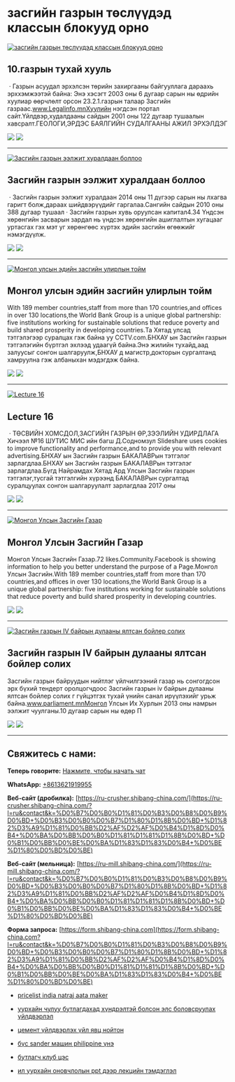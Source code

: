 # засгийн газрын төслүүдэд классын блокууд орно

<a href="https://swt.shibang-china.com/?l=ru&img&k=%D0%B7%D0%B0%D1%81%D0%B3%D0%B8%D0%B9%D0%BD+%D0%B3%D0%B0%D0%B7%D1%80%D1%8B%D0%BD+%D1%82%D3%A9%D1%81%D0%BB%D2%AF%D2%AF%D0%B4%D1%8D%D0%B4+%D0%BA%D0%BB%D0%B0%D1%81%D1%81%D1%8B%D0%BD+%D0%B1%D0%BB%D0%BE%D0%BA%D1%83%D1%83%D0%B4+%D0%BE%D1%80%D0%BD%D0%BE" target="_blank">![засгийн газрын төслүүдэд классын блокууд орно](http://static.shibang-china.com/all-800x300/751.jpg)</a>

## 10.газрын тухай хууль
&nbsp;&#0183;&#32;Газрын асуудал эрхэлсэн төрийн захиргааны байгууллага дараахь эрххэмжээтэй байна: Энэ хэсэгт 2003 оны 6 дугаар сарын ны өдрийн хуулиар өөрчлөлт орсон 23.2.1.газрын талаар Засгийн газраас.www.Legalinfo.mnХуулийн нэгдсэн портал сайт.Үйлдвэр,худалдааны сайдын 2001 оны 122 дугаар тушаалын хавсралт.ГЕОЛОГИ,ЭРДЭС БАЯЛГИЙН СУДАЛГААНЫ АЖИЛ ЭРХЭЛДЭГ


<a href="https://whatsapp.shibangsoft.com/WhatsApp.php" target="_blank" title="WhatsApp">![](http://static.shibang-china.com/icon/whatsapp.png)</a> <a href="https://swt.shibang-china.com/?l=ru&icon&k=%D0%B7%D0%B0%D1%81%D0%B3%D0%B8%D0%B9%D0%BD+%D0%B3%D0%B0%D0%B7%D1%80%D1%8B%D0%BD+%D1%82%D3%A9%D1%81%D0%BB%D2%AF%D2%AF%D0%B4%D1%8D%D0%B4+%D0%BA%D0%BB%D0%B0%D1%81%D1%81%D1%8B%D0%BD+%D0%B1%D0%BB%D0%BE%D0%BA%D1%83%D1%83%D0%B4+%D0%BE%D1%80%D0%BD%D0%BE" target="_blank">![](http://static.shibang-china.com/icon/chat-ru.png)</a>

---

<a href="https://swt.shibang-china.com/?l=ru&img&k=%D0%B7%D0%B0%D1%81%D0%B3%D0%B8%D0%B9%D0%BD+%D0%B3%D0%B0%D0%B7%D1%80%D1%8B%D0%BD+%D1%82%D3%A9%D1%81%D0%BB%D2%AF%D2%AF%D0%B4%D1%8D%D0%B4+%D0%BA%D0%BB%D0%B0%D1%81%D1%81%D1%8B%D0%BD+%D0%B1%D0%BB%D0%BE%D0%BA%D1%83%D1%83%D0%B4+%D0%BE%D1%80%D0%BD%D0%BE" target="_blank">![Засгийн газрын ээлжит хуралдаан боллоо](http://static.shibang-china.com/all-800x300/1302.jpg)</a>

## Засгийн газрын ээлжит хуралдаан боллоо
&nbsp;&#0183;&#32;Засгийн газрын ээлжит хуралдаан 2014 оны 11 дүгээр сарын ны лхагва гаригт болж,дараах шийдвэрүүдийг гаргалаа.Сангийн сайдын 2010 оны 388 дугаар тушаал&nbsp;&#0183;&#32;Засгийн газрын хувь оруулсан капитал4.34 Үндсэн хөрөнгийн засварын зардал нь үндсэн хөрөнгийн ашиглалтын хугацааг уртасгах гэх мэт уг хөрөнгөөс хүртэх эдийн засгийн өгөөжийг нэмэгдүүлж.


<a href="https://whatsapp.shibangsoft.com/WhatsApp.php" target="_blank" title="WhatsApp">![](http://static.shibang-china.com/icon/whatsapp.png)</a> <a href="https://swt.shibang-china.com/?l=ru&icon&k=%D0%B7%D0%B0%D1%81%D0%B3%D0%B8%D0%B9%D0%BD+%D0%B3%D0%B0%D0%B7%D1%80%D1%8B%D0%BD+%D1%82%D3%A9%D1%81%D0%BB%D2%AF%D2%AF%D0%B4%D1%8D%D0%B4+%D0%BA%D0%BB%D0%B0%D1%81%D1%81%D1%8B%D0%BD+%D0%B1%D0%BB%D0%BE%D0%BA%D1%83%D1%83%D0%B4+%D0%BE%D1%80%D0%BD%D0%BE" target="_blank">![](http://static.shibang-china.com/icon/chat-ru.png)</a>

---

<a href="https://swt.shibang-china.com/?l=ru&img&k=%D0%B7%D0%B0%D1%81%D0%B3%D0%B8%D0%B9%D0%BD+%D0%B3%D0%B0%D0%B7%D1%80%D1%8B%D0%BD+%D1%82%D3%A9%D1%81%D0%BB%D2%AF%D2%AF%D0%B4%D1%8D%D0%B4+%D0%BA%D0%BB%D0%B0%D1%81%D1%81%D1%8B%D0%BD+%D0%B1%D0%BB%D0%BE%D0%BA%D1%83%D1%83%D0%B4+%D0%BE%D1%80%D0%BD%D0%BE" target="_blank">![Монгол улсын эдийн засгийн улирлын тойм](http://static.shibang-china.com/all-800x300/1456.jpg)</a>

## Монгол улсын эдийн засгийн улирлын тойм
With 189 member countries,staff from more than 170 countries,and offices in over 130 locations,the World Bank Group is a unique global partnership: five institutions working for sustainable solutions that reduce poverty and build shared prosperity in developing countries.Та Хятад улсад тэтгэлэгээр суралцах гэж байна уу CCTV.com.БНХАУ ын Засгийн газрын тэтгэлэгийн бүртгэл эхлээд удаагүй байна.Энэ жилийн тухайд,аад залуусыг сонгон шалгаруулж,БНХАУ д магистр,докторын сургалтанд хамруулна гэж албаныхан мэдэгдэж байна.


<a href="https://whatsapp.shibangsoft.com/WhatsApp.php" target="_blank" title="WhatsApp">![](http://static.shibang-china.com/icon/whatsapp.png)</a> <a href="https://swt.shibang-china.com/?l=ru&icon&k=%D0%B7%D0%B0%D1%81%D0%B3%D0%B8%D0%B9%D0%BD+%D0%B3%D0%B0%D0%B7%D1%80%D1%8B%D0%BD+%D1%82%D3%A9%D1%81%D0%BB%D2%AF%D2%AF%D0%B4%D1%8D%D0%B4+%D0%BA%D0%BB%D0%B0%D1%81%D1%81%D1%8B%D0%BD+%D0%B1%D0%BB%D0%BE%D0%BA%D1%83%D1%83%D0%B4+%D0%BE%D1%80%D0%BD%D0%BE" target="_blank">![](http://static.shibang-china.com/icon/chat-ru.png)</a>

---

<a href="https://swt.shibang-china.com/?l=ru&img&k=%D0%B7%D0%B0%D1%81%D0%B3%D0%B8%D0%B9%D0%BD+%D0%B3%D0%B0%D0%B7%D1%80%D1%8B%D0%BD+%D1%82%D3%A9%D1%81%D0%BB%D2%AF%D2%AF%D0%B4%D1%8D%D0%B4+%D0%BA%D0%BB%D0%B0%D1%81%D1%81%D1%8B%D0%BD+%D0%B1%D0%BB%D0%BE%D0%BA%D1%83%D1%83%D0%B4+%D0%BE%D1%80%D0%BD%D0%BE" target="_blank">![Lecture 16](http://static.shibang-china.com/all-800x300/81.jpg)</a>

## Lecture 16
&nbsp;&#0183;&#32;ТӨСВИЙН ХОМСДОЛ,ЗАСГИЙН ГАЗРЫН ӨР,ЗЭЭЛИЙН УДИРДЛАГА Хичээл №16 ШУТИС МИС ийн багш Д.Содномзул Slideshare uses cookies to improve functionality and performance,and to provide you with relevant advertising.БНХАУ ын Засгийн газрын БАКАЛАВРын тэтгэлэг зарлагдлаа.БНХАУ ын Засгийн газрын БАКАЛАВРын тэтгэлэг зарлагдлаа.Бүгд Найрамдах Хятад Ард Улсын Засгийн газрын тэтгэлэг,тусгай тэтгэлгийн хүрээнд БАКАЛАВРын сургалтад суралцуулах сонгон шалгаруулалт зарлагдлаа 2017 оны


<a href="https://whatsapp.shibangsoft.com/WhatsApp.php" target="_blank" title="WhatsApp">![](http://static.shibang-china.com/icon/whatsapp.png)</a> <a href="https://swt.shibang-china.com/?l=ru&icon&k=%D0%B7%D0%B0%D1%81%D0%B3%D0%B8%D0%B9%D0%BD+%D0%B3%D0%B0%D0%B7%D1%80%D1%8B%D0%BD+%D1%82%D3%A9%D1%81%D0%BB%D2%AF%D2%AF%D0%B4%D1%8D%D0%B4+%D0%BA%D0%BB%D0%B0%D1%81%D1%81%D1%8B%D0%BD+%D0%B1%D0%BB%D0%BE%D0%BA%D1%83%D1%83%D0%B4+%D0%BE%D1%80%D0%BD%D0%BE" target="_blank">![](http://static.shibang-china.com/icon/chat-ru.png)</a>

---

<a href="https://swt.shibang-china.com/?l=ru&img&k=%D0%B7%D0%B0%D1%81%D0%B3%D0%B8%D0%B9%D0%BD+%D0%B3%D0%B0%D0%B7%D1%80%D1%8B%D0%BD+%D1%82%D3%A9%D1%81%D0%BB%D2%AF%D2%AF%D0%B4%D1%8D%D0%B4+%D0%BA%D0%BB%D0%B0%D1%81%D1%81%D1%8B%D0%BD+%D0%B1%D0%BB%D0%BE%D0%BA%D1%83%D1%83%D0%B4+%D0%BE%D1%80%D0%BD%D0%BE" target="_blank">![Монгол Улсын Засгийн Газар](http://static.shibang-china.com/all-800x300/803.jpg)</a>

## Монгол Улсын Засгийн Газар
Монгол Улсын Засгийн Газар.72 likes.Community.Facebook is showing information to help you better understand the purpose of a Page.Монгол Улсын Засгийн.With 189 member countries,staff from more than 170 countries,and offices in over 130 locations,the World Bank Group is a unique global partnership: five institutions working for sustainable solutions that reduce poverty and build shared prosperity in developing countries.


<a href="https://whatsapp.shibangsoft.com/WhatsApp.php" target="_blank" title="WhatsApp">![](http://static.shibang-china.com/icon/whatsapp.png)</a> <a href="https://swt.shibang-china.com/?l=ru&icon&k=%D0%B7%D0%B0%D1%81%D0%B3%D0%B8%D0%B9%D0%BD+%D0%B3%D0%B0%D0%B7%D1%80%D1%8B%D0%BD+%D1%82%D3%A9%D1%81%D0%BB%D2%AF%D2%AF%D0%B4%D1%8D%D0%B4+%D0%BA%D0%BB%D0%B0%D1%81%D1%81%D1%8B%D0%BD+%D0%B1%D0%BB%D0%BE%D0%BA%D1%83%D1%83%D0%B4+%D0%BE%D1%80%D0%BD%D0%BE" target="_blank">![](http://static.shibang-china.com/icon/chat-ru.png)</a>

---

<a href="https://swt.shibang-china.com/?l=ru&img&k=%D0%B7%D0%B0%D1%81%D0%B3%D0%B8%D0%B9%D0%BD+%D0%B3%D0%B0%D0%B7%D1%80%D1%8B%D0%BD+%D1%82%D3%A9%D1%81%D0%BB%D2%AF%D2%AF%D0%B4%D1%8D%D0%B4+%D0%BA%D0%BB%D0%B0%D1%81%D1%81%D1%8B%D0%BD+%D0%B1%D0%BB%D0%BE%D0%BA%D1%83%D1%83%D0%B4+%D0%BE%D1%80%D0%BD%D0%BE" target="_blank">![Засгийн газрын IV байрын дулааны ялтсан бойлер солих](http://static.shibang-china.com/all-800x300/1035.jpg)</a>

## Засгийн газрын IV байрын дулааны ялтсан бойлер солих
Засгийн газрын байруудын нийтлэг үйлчилгээний газар нь сонгогдсон эрх бүхий тендерт оролцогчдоос Засгийн газрын iv байрын дулааны ялтсан бойлер солих г гүйцэтгэх тухай үнийн санал ирүүлэхийг урьж байна.www.parliament.mnМонгол Улсын Их Хурлын 2013 оны намрын ээлжит чуулганы.10 дугаар сарын ны өдөр П


<a href="https://whatsapp.shibangsoft.com/WhatsApp.php" target="_blank" title="WhatsApp">![](http://static.shibang-china.com/icon/whatsapp.png)</a> <a href="https://swt.shibang-china.com/?l=ru&icon&k=%D0%B7%D0%B0%D1%81%D0%B3%D0%B8%D0%B9%D0%BD+%D0%B3%D0%B0%D0%B7%D1%80%D1%8B%D0%BD+%D1%82%D3%A9%D1%81%D0%BB%D2%AF%D2%AF%D0%B4%D1%8D%D0%B4+%D0%BA%D0%BB%D0%B0%D1%81%D1%81%D1%8B%D0%BD+%D0%B1%D0%BB%D0%BE%D0%BA%D1%83%D1%83%D0%B4+%D0%BE%D1%80%D0%BD%D0%BE" target="_blank">![](http://static.shibang-china.com/icon/chat-ru.png)</a>

---
## Свяжитесь с нами:

**Теперь говорите:** [Нажмите, чтобы начать чат](https://swt.shibang-china.com?l=ru&contact&k=%D0%B7%D0%B0%D1%81%D0%B3%D0%B8%D0%B9%D0%BD+%D0%B3%D0%B0%D0%B7%D1%80%D1%8B%D0%BD+%D1%82%D3%A9%D1%81%D0%BB%D2%AF%D2%AF%D0%B4%D1%8D%D0%B4+%D0%BA%D0%BB%D0%B0%D1%81%D1%81%D1%8B%D0%BD+%D0%B1%D0%BB%D0%BE%D0%BA%D1%83%D1%83%D0%B4+%D0%BE%D1%80%D0%BD%D0%BE)

**WhatsApp:**  [+8613621919955](https://whatsapp.shibangsoft.com/WhatsApp.php)

**Веб-сайт (дробилка):** [https://ru-crusher.shibang-china.com/](https://ru-crusher.shibang-china.com/?l=ru&contact&k=%D0%B7%D0%B0%D1%81%D0%B3%D0%B8%D0%B9%D0%BD+%D0%B3%D0%B0%D0%B7%D1%80%D1%8B%D0%BD+%D1%82%D3%A9%D1%81%D0%BB%D2%AF%D2%AF%D0%B4%D1%8D%D0%B4+%D0%BA%D0%BB%D0%B0%D1%81%D1%81%D1%8B%D0%BD+%D0%B1%D0%BB%D0%BE%D0%BA%D1%83%D1%83%D0%B4+%D0%BE%D1%80%D0%BD%D0%BE)

**Веб-сайт (мельница):** [https://ru-mill.shibang-china.com/](https://ru-mill.shibang-china.com/?l=ru&contact&k=%D0%B7%D0%B0%D1%81%D0%B3%D0%B8%D0%B9%D0%BD+%D0%B3%D0%B0%D0%B7%D1%80%D1%8B%D0%BD+%D1%82%D3%A9%D1%81%D0%BB%D2%AF%D2%AF%D0%B4%D1%8D%D0%B4+%D0%BA%D0%BB%D0%B0%D1%81%D1%81%D1%8B%D0%BD+%D0%B1%D0%BB%D0%BE%D0%BA%D1%83%D1%83%D0%B4+%D0%BE%D1%80%D0%BD%D0%BE)

**Форма запроса:** [https://form.shibang-china.com](https://form.shibang-china.com?l=ru&contact&k=%D0%B7%D0%B0%D1%81%D0%B3%D0%B8%D0%B9%D0%BD+%D0%B3%D0%B0%D0%B7%D1%80%D1%8B%D0%BD+%D1%82%D3%A9%D1%81%D0%BB%D2%AF%D2%AF%D0%B4%D1%8D%D0%B4+%D0%BA%D0%BB%D0%B0%D1%81%D1%81%D1%8B%D0%BD+%D0%B1%D0%BB%D0%BE%D0%BA%D1%83%D1%83%D0%B4+%D0%BE%D1%80%D0%BD%D0%BE)

* [pricelist india natraj aata maker](../126/pricelist%20india%20natraj%20aata%20maker.md)

* [уурхайн чулуу бутлагдахад хүндрэлтэй болсон элс боловсруулах үйлдвэрлэл](../126/%D1%83%D1%83%D1%80%D1%85%D0%B0%D0%B9%D0%BD%20%D1%87%D1%83%D0%BB%D1%83%D1%83%20%D0%B1%D1%83%D1%82%D0%BB%D0%B0%D0%B3%D0%B4%D0%B0%D1%85%D0%B0%D0%B4%20%D1%85%D2%AF%D0%BD%D0%B4%D1%80%D1%8D%D0%BB%D1%82%D1%8D%D0%B9%20%D0%B1%D0%BE%D0%BB%D1%81%D0%BE%D0%BD%20%D1%8D%D0%BB%D1%81%20%D0%B1%D0%BE%D0%BB%D0%BE%D0%B2%D1%81%D1%80%D1%83%D1%83%D0%BB%D0%B0%D1%85%20%D2%AF%D0%B9%D0%BB%D0%B4%D0%B2%D1%8D%D1%80%D0%BB%D1%8D%D0%BB.md)

* [цемент үйлдвэрлэх үйл явц нойтон](../128/%D1%86%D0%B5%D0%BC%D0%B5%D0%BD%D1%82%20%D2%AF%D0%B9%D0%BB%D0%B4%D0%B2%D1%8D%D1%80%D0%BB%D1%8D%D1%85%20%D2%AF%D0%B9%D0%BB%20%D1%8F%D0%B2%D1%86%20%D0%BD%D0%BE%D0%B9%D1%82%D0%BE%D0%BD.md)

* [бүс sander машин philippine үнэ](../130/%D0%B1%D2%AF%D1%81%20sander%20%D0%BC%D0%B0%D1%88%D0%B8%D0%BD%20philippine%20%D2%AF%D0%BD%D1%8D.md)

* [бутлагч клуб цэс](../128/%D0%B1%D1%83%D1%82%D0%BB%D0%B0%D0%B3%D1%87%20%D0%BA%D0%BB%D1%83%D0%B1%20%D1%86%D1%8D%D1%81.md)

* [ил уурхайн оновчлолын ppt дээр лекцийн тэмдэглэл](../126/%D0%B8%D0%BB%20%D1%83%D1%83%D1%80%D1%85%D0%B0%D0%B9%D0%BD%20%D0%BE%D0%BD%D0%BE%D0%B2%D1%87%D0%BB%D0%BE%D0%BB%D1%8B%D0%BD%20ppt%20%D0%B4%D1%8D%D1%8D%D1%80%20%D0%BB%D0%B5%D0%BA%D1%86%D0%B8%D0%B9%D0%BD%20%D1%82%D1%8D%D0%BC%D0%B4%D1%8D%D0%B3%D0%BB%D1%8D%D0%BB.md)